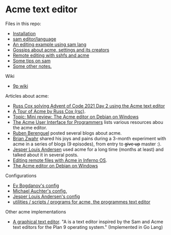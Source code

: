 # Acme text editor

Files in this repo:

- [Installation](/install.md)
- [sam editor/language](/sam.md)
- [An editing example using sam lang](/acme-edit-example-inlcudegraphics.txt)
- [Gossips about acme, settings and its creators](/gossips.md)
- [Remote editing with sshfs and acme](/remote-editing.md)
- [Some tips on sam](/acme-sam-tips.txt)
- [Some other notes.](/tips.txt)


Wiki

- [9p wiki](https://9p.io/wiki/plan9/community/index.html)

Articles about acme:

- [Russ Cox solving Advent of Code 2021 Day 2 using the Acme text editor](https://youtu.be/B5l2g3-jQnY)
- [A Tour of Acme by Russ Cox (rsc)](https://research.swtch.com/acme).
- [Topic: Mini review: The Acme editor on Debian on Windows](http://www.donationcoder.com/forum/index.php?topic=45547.0)
- [The Acme User Interface for Programmers](http://acme.cat-v.org) lists various resources abou the acme editor.
- [Ruben Berenguel](https://www.mostlymaths.net/2013/03/extensibility-programming-acme-text-editor.html) posted several blogs about acme.
- [Brian Zwahr](http://echosa.github.io/blog/2014/06/18/lets-try-acme-ep-1-hello/) shared his joys and pains during a 3-month experiment with acme in a series of blogs (9 episodes), from entry to ~~give up~~ master :).
- [Jesper Louis Andersen](http://jlouisramblings.blogspot.sg/2013/04/acme-as-editor_20.html) used acme for a long time (months at least) and talked about it in several posts.
- [Editing remote files with Acme in Inferno OS](https://bluishcoder.co.nz/2013/06/11/editing-remote-files-with-acme-in-inferno-os.html).
- [The Acme editor on Debian on Windows](http://www.donationcoder.com/forum/index.php?topic=45547.0)

Configurations

- [Ev Bogdanov's config](https://github.com/evbogdanov/acme)
- [Michael Auchter's config.](https://github.com/auchter/dotfiles/tree/master/plan9)
- [Jesper Louis Andersen's config](https://github.com/jlouis/plan9-setup)
- [utilities / scripts / programs for acme, the programmes text editor](https://github.com/karahobny/acme-utils)

Other acme implementations

- [A graphical text editor](https://github.com/as/a). "A is a text editor inspired by the Sam and Acme text editors for the Plan 9 operating system." (Implemented in Go Lang)

